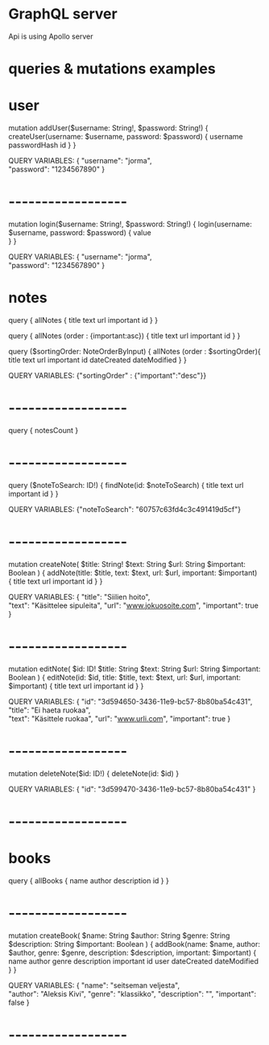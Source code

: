 # GraphQL server
Api is using Apollo server

# queries & mutations examples

# user
mutation addUser($username: String!, $password: String!) {
  createUser(username: $username, password: $password) {
    username
    passwordHash
    id
  }
}

QUERY VARIABLES:
{
  "username": "jorma",  
	"password": "1234567890"
}
# ------------------

mutation login($username: String!, $password: String!) {
  login(username: $username, password: $password) {
    value   
  }
}

QUERY VARIABLES:
{
  "username": "jorma",  
	"password": "1234567890"
}

# notes
query {
  allNotes {
    title
    text
    url
    important
    id
  }
}

query {
  allNotes (order : {important:asc}) {
    title
    text
    url
    important
    id
  }
}

query ($sortingOrder: NoteOrderByInput) {
  allNotes (order : $sortingOrder){
    title
    text
    url
    important
    id
    dateCreated
    dateModified
  }
}

QUERY VARIABLES:
{"sortingOrder" :  {"important":"desc"}}

# ------------------

query {
  notesCount
}
# ------------------

query ($noteToSearch: ID!) {
  findNote(id: $noteToSearch) {
    title
    text
    url
    important
    id
  }
}

QUERY VARIABLES:
{"noteToSearch": "60757c63fd4c3c491419d5cf"}
# ------------------

mutation createNote(
  $title: String!
  $text: String
  $url: String
  $important: Boolean
) {
  addNote(title: $title, text: $text, url: $url, important: $important) {
    title
    text
    url
    important
    id
  }
}

QUERY VARIABLES:
{
  "title": "Siilien hoito",  
	"text": "Käsittelee sipuleita",
  "url": "www.jokuosoite.com",
  "important": true
}
# ------------------

mutation editNote(
  $id: ID!
  $title: String
  $text: String
  $url: String
  $important: Boolean
) {
  editNote(id: $id, title: $title, text: $text,  url: $url, important: $important) {
    title
    text
    url
    important
    id
  }
}

QUERY VARIABLES:
{
  "id": "3d594650-3436-11e9-bc57-8b80ba54c431",
  "title": "Ei haeta ruokaa",  
	"text": "Käsittele ruokaa",
  "url": "www.urli.com",
  "important": true
}
# ------------------

mutation deleteNote($id: ID!) {
   deleteNote(id: $id) 
}

QUERY VARIABLES:
{
  "id": "3d599470-3436-11e9-bc57-8b80ba54c431"
}
# ------------------

# books

query {
  allBooks {
    name
    author
    description
    id
  }
}

# ------------------

mutation createBook(
  $name: String
  $author: String
  $genre: String
  $description: String
  $important: Boolean
) {
  addBook(name: $name, author: $author, genre: $genre, description: $description, important: $important) {
    name
    author
    genre
    description
    important
    id
    user
    dateCreated
    dateModified
  }
}

QUERY VARIABLES:
  {
  "name": "seitseman veljesta",  
	"author": "Aleksis Kivi",
  "genre": "klassikko",
  "description": "",
  "important": false
  }

# ------------------

